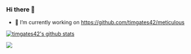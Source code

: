### Hi there 👋

- 🔭 I’m currently working on https://github.com/timgates42/meticulous

[![timgates42's github stats](https://github-readme-stats.vercel.app/api?username=timgates42&theme=dark)](https://github.com/anuraghazra/github-readme-stats)

<img src="https://visitor-badge.glitch.me/badge?page_id=timgates42_github" />

<!--
**timgates42/timgates42** is a ✨ _special_ ✨ repository because its `README.md` (this file) appears on your GitHub profile.

Here are some ideas to get you started:

- 🔭 I’m currently working on ...
- 🌱 I’m currently learning ...
- 👯 I’m looking to collaborate on ...
- 🤔 I’m looking for help with ...
- 💬 Ask me about ...
- 📫 How to reach me: ...
- 😄 Pronouns: ...
- ⚡ Fun fact: ...
-->
